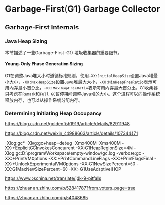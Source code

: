 # Garbage-First(G1) Garbage Collector



## Garbage-First Internals



### Java Heap Sizing

本节描述了一些Garbage-First (G1) 垃圾收集器的重要细节。

#### Young-Only Phase Generation Sizing

G1在调整Java堆大小时遵循标准规则，使用`-XX:InitialHeapSize`设置Java堆最小大小，`-XX:MaxHeapSize`设置Java堆最大大小，`-XX:MinHeapFreeRatio`表示可用内存最小百分比，`-XX:MaxHeapFreeRatio`表示可用内存最大百分比。G1收集器只考虑在`Remark`和`Full GC`暂停期间调整Java堆的大小。这个进程可以向操作系统释放内存，也可以从操作系统分配内存。



### Determining Initiating Heap Occupancy











https://blog.csdn.net/goldenfish1919/article/details/82911948

https://blog.csdn.net/weixin_44988663/article/details/107344471

-Xlog:gc*
-Xlog:gc+heap=debug
-Xmx400M
-Xms400M
-XX:+ExplicitGCInvokesConcurrent
-XX:G1HeapRegionSize=4M
-Xlog:gc:D:\program\Workspace\empty-window\gc.log
-verbose:gc
-XX:+PrintVMOptions
-XX:+PrintCommandLineFlags
-XX:+PrintFlagsFinal
-XX:+UnlockExperimentalVMOptions
-XX:G1NewSizePercent=60
-XX:G1MaxNewSizePercent=60
-XX:-G1UseAdaptiveIHOP



https://www.oschina.net/translate/jdk-9-pitfalls

https://zhuanlan.zhihu.com/p/52841787?from_voters_page=true

https://zhuanlan.zhihu.com/p/54048685